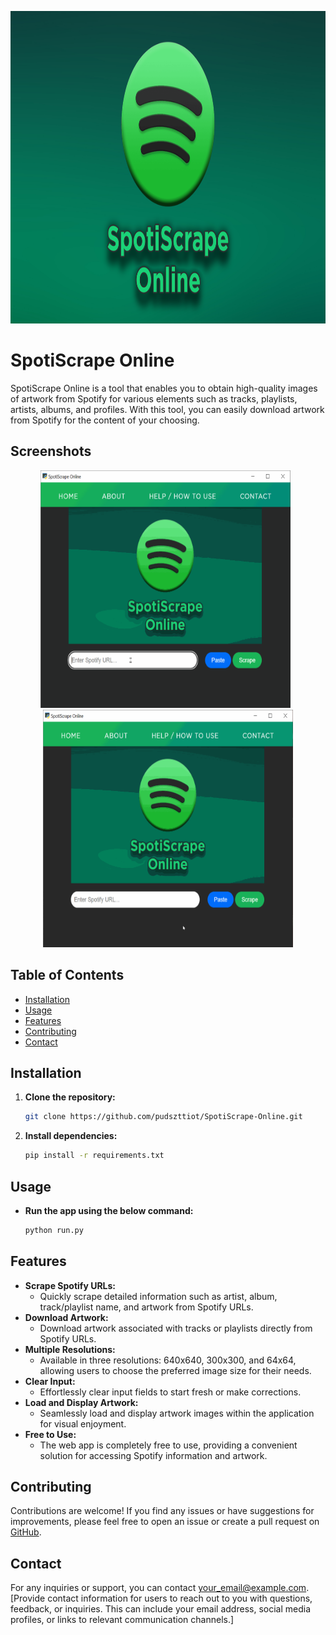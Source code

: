 <p align="center">
  <img width="660" height="500" src="https://raw.githubusercontent.com/pudszttiot/SpotiScrape-Online/main/Images/spotiscrapeonline2.png">
</p>

# SpotiScrape Online

SpotiScrape Online is a tool that enables you to obtain high-quality images of artwork from Spotify for various elements such as tracks, playlists, artists, albums, and profiles. With this tool, you can easily download artwork from Spotify for the content of your choosing.

## Screenshots

<p align="center"> 
<img width="400" height="380" src="https://raw.githubusercontent.com/pudszttiot/SpotiScrape-Online/main/Images/spotiscrape2.gif" alt="Screenshot-GIF-1" border="0">
  &nbsp;
<img width="400" height="380" src="https://raw.githubusercontent.com/pudszttiot/SpotiScrape-Online/main/Images/spotiscrape.gif" alt="Screenshot-GIF-2" border="0">
  </p>

## Table of Contents

- [Installation](#installation)
- [Usage](#usage)
- [Features](#features)
- [Contributing](#contributing)
- [Contact](#contact)

## Installation

1. **Clone the repository:**
   ```bash
   git clone https://github.com/pudszttiot/SpotiScrape-Online.git
   ```

2. **Install dependencies:**
   ```bash
   pip install -r requirements.txt
   ```

## Usage
- **Run the app using the below command:**
   ```bash
   python run.py
   ```

## Features

- **Scrape Spotify URLs:**
  - Quickly scrape detailed information such as artist, album, track/playlist name, and artwork from Spotify URLs.
- **Download Artwork:**
  - Download artwork associated with tracks or playlists directly from Spotify URLs.
- **Multiple Resolutions:**
  - Available in three resolutions: 640x640, 300x300, and 64x64, allowing users to choose the preferred image size for their needs.
- **Clear Input:**
  - Effortlessly clear input fields to start fresh or make corrections.
- **Load and Display Artwork:**
  - Seamlessly load and display artwork images within the application for visual enjoyment.
- **Free to Use:**
  - The web app is completely free to use, providing a convenient solution for accessing Spotify information and artwork.

## Contributing

Contributions are welcome! If you find any issues or have suggestions for improvements, please feel free to open an issue or create a pull request on [GitHub](https://github.com/pudszttiot/SpotiScrape-Online).

## Contact

For any inquiries or support, you can contact [your_email@example.com](mailto:your_email@example.com).
[Provide contact information for users to reach out to you with questions, feedback, or inquiries. This can include your email address, social media profiles, or links to relevant communication channels.]
